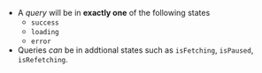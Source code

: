 - A *query* will be in **exactly one** of the following states
	- `success`
	- `loading`
	- `error`
- Queries *can* be in addtional states such as `isFetching`, `isPaused`, `isRefetching`.
